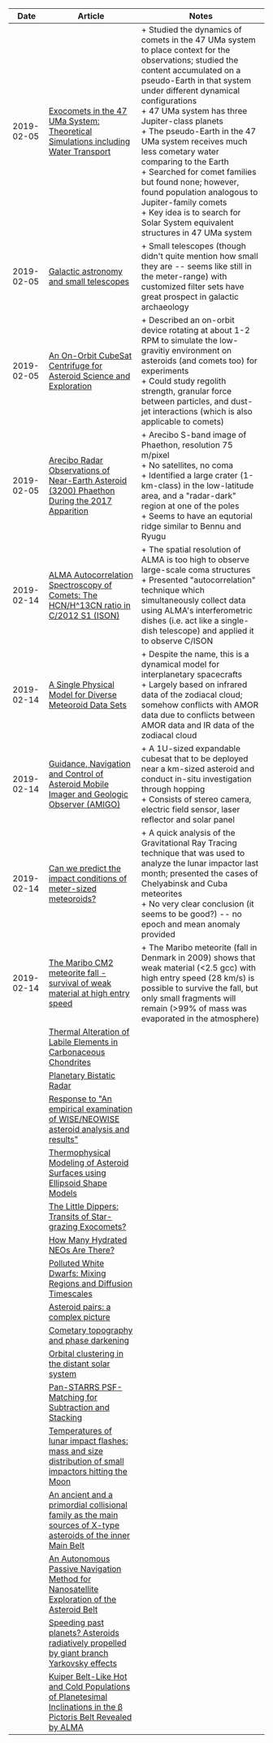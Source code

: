 | Date | Article | Notes | 
| ---- | ---- | ---- |
| 2019-02-05 | [Exocomets in the 47 UMa System: Theoretical Simulations including Water Transport](https://arxiv.org/abs/1811.09579) | + Studied the dynamics of comets in the 47 UMa system to place context for the observations; studied the content accumulated on a pseudo-Earth in that system under different dynamical configurations <br> + 47 UMa system has three Jupiter-class planets <br> + The pseudo-Earth in the 47 UMa system receives much less cometary water comparing to the Earth <br> + Searched for comet families but found none; however, found population analogous to Jupiter-family comets <br> + Key idea is to search for Solar System equivalent structures in 47 UMa system
| 2019-02-05 | [Galactic astronomy and small telescopes](https://arxiv.org/abs/1812.06461) | + Small telescopes (though didn't quite mention how small they are -- seems like still in the meter-range) with customized filter sets have great prospect in galactic archaeology
| 2019-02-05 | [An On-Orbit CubeSat Centrifuge for Asteroid Science and Exploration](https://arxiv.org/abs/1812.11663) | + Described an on-orbit device rotating at about 1-2 RPM to simulate the low-gravitiy environment on asteroids (and comets too) for experiments <br> + Could study regolith strength, granular force between particles, and dust-jet interactions (which is also applicable to comets)
| 2019-02-05 | [Arecibo Radar Observations of Near-Earth Asteroid (3200) Phaethon During the 2017 Apparition](https://arxiv.org/abs/1902.00969) | + Arecibo S-band image of Phaethon, resolution 75 m/pixel <br> + No satellites, no coma <br> + Identified a large crater (1-km-class) in the low-latitude area, and a "radar-dark" region at one of the poles <br> + Seems to have an equtorial ridge similar to Bennu and Ryugu
| 2019-02-14 | [ALMA Autocorrelation Spectroscopy of Comets: The HCN/H^13CN ratio in C/2012 S1 (ISON)](https://arxiv.org/abs/1901.08676) | + The spatial resolution of ALMA is too high to observe large-scale coma structures <br> + Presented "autocorrelation" technique which simultaneously collect data using ALMA's interferometric dishes (i.e. act like a single-dish telescope) and applied it to observe C/ISON
| 2019-02-14 | [A Single Physical Model for Diverse Meteoroid Data Sets](https://arxiv.org/abs/1902.02977) | + Despite the name, this is a dynamical model for interplanetary spacecrafts <br> + Largely based on infrared data of the zodiacal cloud; somehow conflicts with AMOR data due to conflicts between AMOR data and IR data of the zodiacal cloud
| 2019-02-14 | [Guidance, Navigation and Control of Asteroid Mobile Imager and Geologic Observer (AMIGO)](https://arxiv.org/abs/1902.02071) | + A 1U-sized expandable cubesat that to be deployed near a km-sized asteroid and conduct in-situ investigation through hopping <br> + Consists of stereo camera, electric field sensor, laser reflector and solar panel
| 2019-02-14 | [Can we predict the impact conditions of meter-sized meteoroids?](https://arxiv.org/abs/1902.03980) | + A quick analysis of the Gravitational Ray Tracing technique that was used to analyze the lunar impactor last month; presented the cases of Chelyabinsk and Cuba meteorites <br> + No very clear conclusion (it seems to be good?) -- no epoch and mean anomaly provided
| 2019-02-14 | [The Maribo CM2 meteorite fall - survival of weak material at high entry speed](https://arxiv.org/abs/1902.01112) | + The Maribo meteorite (fall in Denmark in 2009) shows that weak material (<2.5 gcc) with high entry speed (28 km/s) is possible to survive the fall, but only small fragments will remain (>99% of mass was evaporated in the atmosphere)
| | [Thermal Alteration of Labile Elements in Carbonaceous Chondrites](https://arxiv.org/abs/1810.04154) |
| | [Planetary Bistatic Radar](https://arxiv.org/abs/1810.08712) |
| | [Response to "An empirical examination of WISE/NEOWISE asteroid analysis and results"](https://arxiv.org/abs/1811.01454)
| | [Thermophysical Modeling of Asteroid Surfaces using Ellipsoid Shape Models](https://arxiv.org/abs/1811.02849) |
| | [The Little Dippers: Transits of Star-grazing Exocomets?](https://arxiv.org/abs/1811.12414) |
| | [How Many Hydrated NEOs Are There?](https://arxiv.org/abs/1812.02285) |
| | [Polluted White Dwarfs: Mixing Regions and Diffusion Timescales](https://arxiv.org/abs/1812.09602) |
| | [Asteroid pairs: a complex picture](https://arxiv.org/abs/1901.05492) |
| | [Cometary topography and phase darkening](https://arxiv.org/abs/1901.06250) |
| | [Orbital clustering in the distant solar system](https://arxiv.org/abs/1901.07115) |
| | [Pan-STARRS PSF-Matching for Subtraction and Stacking](https://arxiv.org/abs/1901.09999) |
| | [Temperatures of lunar impact flashes: mass and size distribution of small impactors hitting the Moon](https://arxiv.org/abs/1902.00987) |
| | [An ancient and a primordial collisional family as the main sources of X-type asteroids of the inner Main Belt](https://arxiv.org/abs/1902.01633) |
| | [An Autonomous Passive Navigation Method for Nanosatellite Exploration of the Asteroid Belt](https://arxiv.org/abs/1902.03180) |
| | [Speeding past planets? Asteroids radiatively propelled by giant branch Yarkovsky effects](https://arxiv.org/abs/1902.02795) |
| | [Kuiper Belt-Like Hot and Cold Populations of Planetesimal Inclinations in the β Pictoris Belt Revealed by ALMA](https://arxiv.org/abs/1902.04081) |
